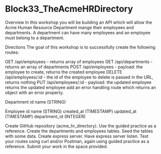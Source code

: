 # Block33_TheAcmeHRDirectory

Overview
In this workshop you will be building an API which will allow the Acme Human Resource Department mange their employees and departments. A department can have many employees and an employee must belong to a department.

Directions
The goal of this workshop is to successfully create the following routes:


GET /api/employees - returns array of employees
GET /api/departments - returns an array of departments
POST /api/employees - payload: the employee to create, returns the created employee
DELETE /api/employees/:id - the id of the employee to delete is passed in the URL, returns nothing
PUT /api/employees/:id - payload: the updated employee returns the updated employee
add an error handling route which returns an object with an error property.

Department
  id
  name (STRING)

Employee
  id
  name (STRING)
  created_at (TIMESTAMP)
  updated_at (TIMESTAMP)
  department_id (INTEGER) 

 

 

Create GitHub repository (acme_hr_directory). Use the guided practice as a reference.
Create the departments and employees tables. 
Seed the tables with some data. 
Create express server.
Have express server listen. 
Test your routes using curl and/or Postman, again using guided practice as a reference.
Submit your work in the space provided. 